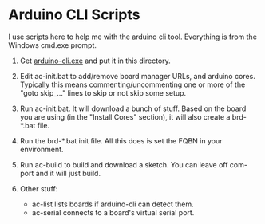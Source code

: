 # Arduino CLI Scripts

I use scripts here to help me with the arduino cli tool. Everything
is from the Windows cmd.exe prompt.

1. Get [arduino-cli.exe](https://github.com/arduino/arduino-cli/releases)
and put it in this directory.

2. Edit ac-init.bat to add/remove board manager URLs, and arduino
cores. Typically this means commenting/uncommenting one or more of
the "goto skip_..." lines to skip or not skip some setup.

3. Run ac-init.bat. It will download a bunch of stuff. Based on
the board you are using (in the "Install Cores" section), it will
also create a brd-\*.bat file.

4. Run the brd-\*.bat init file. All this does is set the FQBN in
your environment.

5. Run ac-build <sketch-name> <com-port> to build and download a
sketch. You can leave off com-port and it will just build.

6. Other stuff:
   * ac-list lists boards if arduino-cli can detect them.
   * ac-serial connects to a board's virtual serial port.

